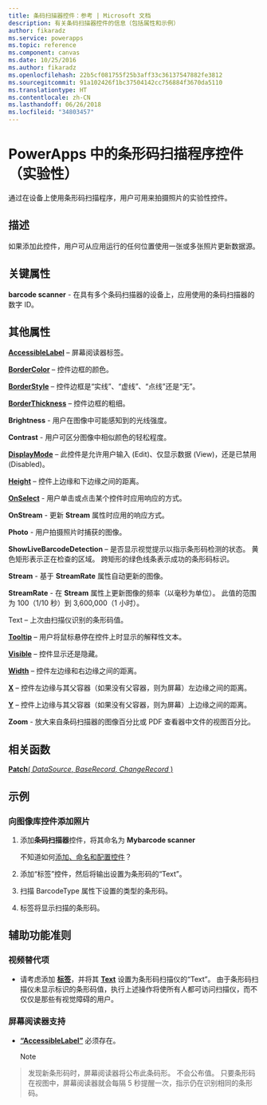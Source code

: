 ```yaml
---
title: 条码扫描器控件：参考 | Microsoft 文档
description: 有关条码扫描器控件的信息（包括属性和示例）
author: fikaradz
ms.service: powerapps
ms.topic: reference
ms.component: canvas
ms.date: 10/25/2016
ms.author: fikaradz
ms.openlocfilehash: 22b5cf081755f25b3aff33c36137547882fe3812
ms.sourcegitcommit: 91a102426f1bc37504142cc756884f3670da5110
ms.translationtype: HT
ms.contentlocale: zh-CN
ms.lasthandoff: 06/26/2018
ms.locfileid: "34803457"
---
```

# <a name="barcode-scanner-control-experimental-in-powerapps"></a>PowerApps 中的条形码扫描程序控件（实验性）
通过在设备上使用条形码扫描程序，用户可用来拍摄照片的实验性控件。

## <a name="description"></a>描述
如果添加此控件，用户可从应用运行的任何位置使用一张或多张照片更新数据源。

## <a name="key-properties"></a>关键属性
**barcode scanner** - 在具有多个条码扫描器的设备上，应用使用的条码扫描器的数字 ID。

## <a name="additional-properties"></a>其他属性
**[AccessibleLabel](properties-accessibility.md)** – 屏幕阅读器标签。

**[BorderColor](properties-color-border.md)** – 控件边框的颜色。

**[BorderStyle](properties-color-border.md)** – 控件边框是“实线”、“虚线”、“点线”还是“无”。

**[BorderThickness](properties-color-border.md)** – 控件边框的粗细。

**Brightness** - 用户在图像中可能感知到的光线强度。

**Contrast** - 用户可区分图像中相似颜色的轻松程度。

**[DisplayMode](properties-core.md)** – 此控件是允许用户输入 (Edit)、仅显示数据 (View)，还是已禁用 (Disabled)。

**[Height](properties-size-location.md)** – 控件上边缘和下边缘之间的距离。

**[OnSelect](properties-core.md)** - 用户单击或点击某个控件时应用响应的方式。

**OnStream** - 更新 **Stream** 属性时应用的响应方式。

**Photo** - 用户拍摄照片时捕获的图像。

**ShowLiveBarcodeDetection** – 是否显示视觉提示以指示条形码检测的状态。 黄色矩形表示正在检查的区域。 跨矩形的绿色线条表示成功的条形码标识。

**Stream** - 基于 **StreamRate** 属性自动更新的图像。

**StreamRate** - 在 **Stream** 属性上更新图像的频率（以毫秒为单位）。  此值的范围为 100（1/10 秒）到 3,600,000（1 小时）。

Text – 上次由扫描仪识别的条形码值。

**[Tooltip](properties-core.md)** – 用户将鼠标悬停在控件上时显示的解释性文本。

**[Visible](properties-core.md)** – 控件显示还是隐藏。

**[Width](properties-size-location.md)** – 控件左边缘和右边缘之间的距离。

**[X](properties-size-location.md)** – 控件左边缘与其父容器（如果没有父容器，则为屏幕）左边缘之间的距离。

**[Y](properties-size-location.md)** – 控件上边缘与其父容器（如果没有父容器，则为屏幕）上边缘之间的距离。

**Zoom** - 放大来自条码扫描器的图像百分比或 PDF 查看器中文件的视图百分比。

## <a name="related-functions"></a>相关函数
[**Patch**( *DataSource*, *BaseRecord*, *ChangeRecord* )](../functions/function-patch.md)

## <a name="example"></a>示例
### <a name="add-photos-to-an-image-gallery-control"></a>向图像库控件添加照片
1. 添加**条码扫描器**控件，将其命名为 **Mybarcode scanner**

    不知道如何[添加、命名和配置控件](../add-configure-controls.md)？
2. 添加“标签”控件，然后将输出设置为条形码的“Text”。  
3. 扫描 BarcodeType 属性下设置的类型的条形码。
4. 标签将显示扫描的条形码。


## <a name="accessibility-guidelines"></a>辅助功能准则
### <a name="video-alternatives"></a>视频替代项
* 请考虑添加 **[标签](control-text-box.md)**，并将其 **[Text](properties-core.md)** 设置为条形码扫描仪的“Text”。 由于条形码扫描仪未显示标识的条形码值，执行上述操作将使所有人都可访问扫描仪，而不仅仅是那些有视觉障碍的用户。

### <a name="screen-reader-support"></a>屏幕阅读器支持
* **[“AccessibleLabel”](properties-accessibility.md)** 必须存在。

    > [!NOTE]
> 发现新条形码时，屏幕阅读器将公布此条码形。 不会公布值。 只要条形码在视图中，屏幕阅读器就会每隔 5 秒提醒一次，指示仍在识别相同的条形码。
